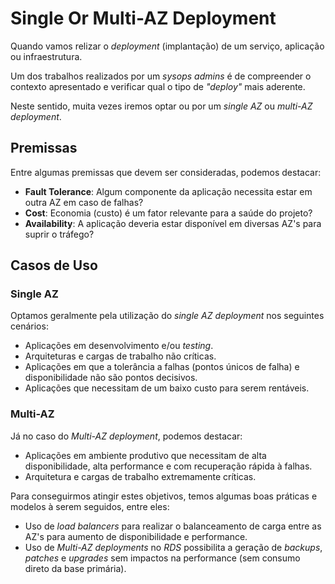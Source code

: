 # Single Or Multi-AZ Deployment

Quando vamos relizar o *deployment* (implantação) de um serviço, aplicação ou infraestrutura.

Um dos trabalhos realizados por um *sysops admins* é de compreender o contexto apresentado e verificar qual o tipo de *"deploy"* mais aderente.

Neste sentido, muita vezes iremos optar ou por um *single AZ* ou *multi-AZ deployment*.

## Premissas

Entre algumas premissas que devem ser consideradas, podemos destacar:

- **Fault Tolerance**: Algum componente da aplicação necessita estar em outra AZ em caso de falhas?
- **Cost**: Economia (custo) é um fator relevante para a saúde do projeto?
- **Availability**: A aplicação deveria estar disponível em diversas AZ's para suprir o tráfego?

## Casos de Uso

### Single AZ

Optamos geralmente pela utilização do *single AZ deployment* nos seguintes cenários:

- Aplicações em desenvolvimento e/ou *testing*.
- Arquiteturas e cargas de trabalho não críticas.
- Aplicações em que a tolerância a falhas (pontos únicos de falha) e disponibilidade não são pontos decisivos.
- Aplicações que necessitam de um baixo custo para serem rentáveis.

### Multi-AZ

Já no caso do *Multi-AZ deployment*, podemos destacar:

- Aplicações em ambiente produtivo que necessitam de alta disponibilidade, alta performance e com recuperação rápida à falhas.
- Arquitetura e cargas de trabalho extremamente críticas.

Para conseguirmos atingir estes objetivos, temos algumas boas práticas e modelos à serem seguidos, entre eles:

- Uso de *load balancers* para realizar o balanceamento de carga entre as AZ's para aumento de disponibilidade e performance.
- Uso de *Multi-AZ deployments* no *RDS* possibilita a geração de *backups*, *patches* e *upgrades* sem impactos na performance (sem consumo direto da base primária).